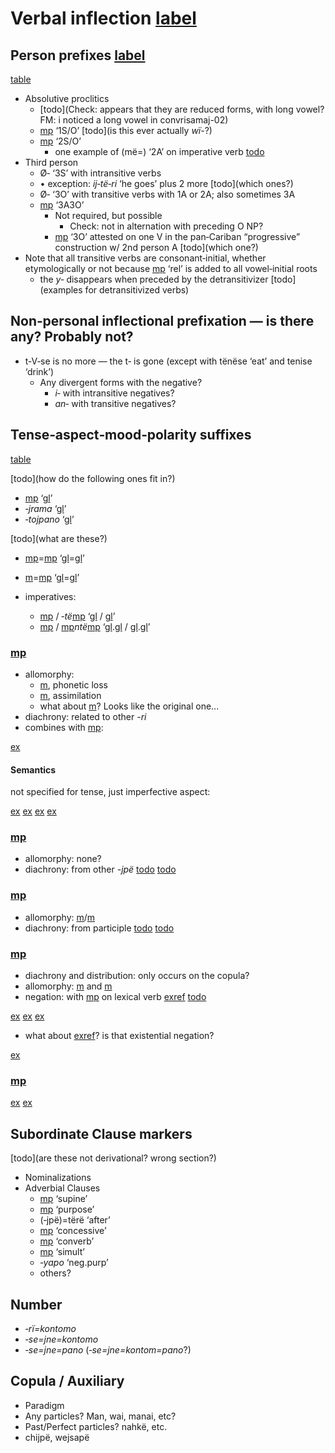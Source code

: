 # Verbal inflection [label](verbinfl)

## Person prefixes [label](sec:verbperson)

[table](verbprefixes)

* Absolutive proclitics 
    * [todo](Check: appears that they are reduced forms, with long vowel? FM: i noticed a long vowel in convrisamaj-02)
    * [mp](u1) ‘1S/O’ [todo](is this ever actually *wï-*?)
    * [mp](me2) ‘2S/O’
        * one example of (më=) ‘2A’ on imperative verb [todo](where?)
* Third person
    * Ø‑ ‘3S’ with intransitive verbs
    *   • exception: *ij‑të‑ri* ‘he goes’ plus 2 more [todo](which ones?)
    * Ø‑ ‘3O’ with transitive verbs with 1A or 2A; also sometimes 3A
    * [mp](t3) ‘3A3O’
        * Not required, but possible
            * Check: not in alternation with preceding O NP?
        * [mp](t3) ‘3O’ attested on one V in the pan‑Cariban “progressive” construction w/ 2nd person A [todo](which one?)
* Note that all transitive verbs are consonant‑initial, whether etymologically or not because [mp](ylk) ‘rel’ is added to all vowel‑initial roots
    * the _y‑_ disappears when preceded by the detransitivizer [todo](examples for detransitivized verbs)

## Non‑personal inflectional prefixation — is there any? Probably not?
* t‑V‑se is no more — the t‑ is gone (except with tënëse ‘eat’ and tenise ‘drink’)
  * Any divergent forms with the negative?
    * _i‑_ with intransitive negatives?
    * _an‑_ with transitive negatives?
    
## Tense‑aspect‑mood‑polarity suffixes

[table](verbtam)

[todo](how do the following ones fit in?)

* [mp](janeg) ‘[gl](neg)’
* *‑jrama* ‘[gl](proh)’
* *‑tojpano* ‘[gl](fut)’

[todo](what are these?)

* [mp](septcp)=[mp](pano) ‘[gl](pst)=[gl](concl)’
* [m](sajpfv)=[mp](pano) ‘[gl](pfv)=[gl](concl)’

* imperatives:
    * [mp](keimp) / ‑*të*[mp](keimp) ‘[gl](imp) / [gl](imp.pl)’
    * [mp](tamotimp) / [mp](tamotimp)*ntë*[mp](keimp) ‘[gl](imp).[gl](mot) / [gl](imp).[gl](mot.pl)’

### [mp](riipfv)

* allomorphy:
    * [m](ri-zero), phonetic loss
    * [m](ri-ru), assimilation
    * what about [m](ri-ri)? Looks like the original one...
* diachrony: related to other *-ri*
* combines with [mp](jraneg):

[ex](convrisamaj-04)

#### Semantics
not specified for tense, just imperfective aspect:

[ex](ctorat-16)
[ex](convrisamaj-06)
[ex](convrisamaj-04)
[ex](convrisamaj-28)

### [mp](jpepst)

* allomorphy: none?
* diachrony: from other *-jpë*
[todo](negation?)
[todo](semantics?)

### [mp](sepst)
* allomorphy: [m](septcp)/[m](cheptcp)
* diachrony: from participle
[todo](negation?)
[todo](semantics?)

### [mp](sapepfv)
* diachrony and distribution:  only occurs on the copula?
* allomorphy: [m](sapepfv) and [m](sajpfv)
* negation: with [mp](janeg) on lexical verb [exref](ctoaragrme-38?end=ctoaragrme-40)
[todo](semantics?)

[ex](ctoaragrme-38)
[ex](ctoaragrme-39)
[ex](ctoaragrme-40)

* what about [exref](ctorat-19)? is that existential negation?

[ex](ctorat-19)

### [mp](sareinm)

[ex](ctorat-25)
[ex](ctoaragrme-25)



## Subordinate Clause markers
[todo](are these not derivational? wrong section?)

* Nominalizations
* Adverbial Clauses
    * [mp](septcp) ‘supine’
    * [mp](tojpefut) ‘purpose’
    * (‑jpë)=tërë ‘after’
    * [mp](tanecncs) ‘concessive’
    * [mp](sareinm) ‘converb’
    * [mp](yaweloc) ‘simult’
    * *‑yapo* ‘neg.purp’
    * others?

## Number
* _‑rï=kontomo_
* _‑se=jne=kontomo_
* _‑se=jne=pano_ (_‑se=jne=kontom=pano_?)

## Copula / Auxiliary
* Paradigm
* Any particles? Man, wai, manai, etc?
* Past/Perfect particles? nahkë, etc.
* chijpë, wejsapë 
